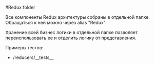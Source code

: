 #Redux folder

Все компоненты Redux архитектуры собраны в отдельной папке. Обращаться к ней можно через alias "Redux".

Хранение всей бизнес логики в отдельной папке позволяет переиспользовать ее и отделить логику
от представления.

Примеры тестов: 
* /reducers/\_\_tests\_\_

